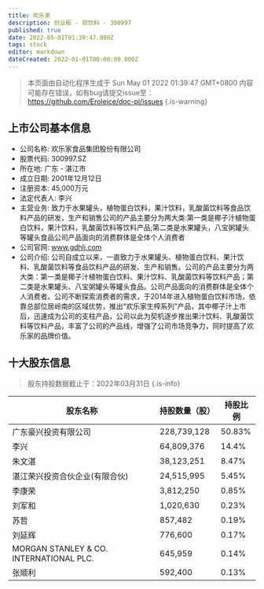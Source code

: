 ```yaml
---
title: 欢乐家
description: 创业板 - 软饮料 - 300997
published: true
date: 2022-05-01T01:39:47.000Z
tags: stock
editor: markdown
dateCreated: 2022-01-01T00:00:00.000Z
---
```


> 本页面由自动化程序生成于 Sun May 01 2022 01:39:47 GMT+0800
> 内容可能存在错误，如有bug请提交issue至：https://github.com/Eroleice/doc-pi/issues
{.is-warning}

## 上市公司基本信息
- 公司名称: 欢乐家食品集团股份有限公司
- 股票代码: 300997.SZ
- 所在地: 广东 - 湛江市
- 成立日期: 2001年12月12日
- 注册资本: 45,000万元
- 法定代表人: 李兴
- 主营业务: 致力于水果罐头，植物蛋白饮料，果汁饮料，乳酸菌饮料等食品饮料产品的研发，生产和销售公司的产品主要分为两大类:第一类是椰子汁植物蛋白饮料，果汁饮料，乳酸菌饮料等饮料产品;第二类是水果罐头，八宝粥罐头等罐头食品公司产品面向的消费群体是全体个人消费者
- 公司官网: www.gdhlj.com
- 公司介绍: 公司自成立以来，一直致力于水果罐头、植物蛋白饮料、果汁饮料、乳酸菌饮料等食品饮料产品的研发、生产和销售。公司的产品主要分为两大类：第一类是椰子汁植物蛋白饮料、果汁饮料、乳酸菌饮料等饮料产品；第二类是水果罐头、八宝粥罐头等罐头食品。公司产品面向的消费群体是全体个人消费者。公司不断探索消费者的需求，于2014年进入植物蛋白饮料市场，依靠总部位居岭南的区域优势，推出“欢乐家生榨系列”产品，其中椰子汁上市后，迅速成为公司的支柱产品，公司以此为契机逐步推出果汁饮料、乳酸菌饮料等饮料产品，丰富了公司的产品线，增强了公司市场竞争力，同时提高了欢乐家的品牌价值。


## 十大股东信息
> 股东持股数据截止于：2022年03月31日
{.is-info}

| 股东名称 | 持股数量（股） | 持股比例 |
| --- | --- | --- |
| 广东豪兴投资有限公司 | 228,739,128 | 50.83% |
| 李兴 | 64,809,376 | 14.4% |
| 朱文湛 | 38,123,251 | 8.47% |
| 湛江荣兴投资合伙企业(有限合伙) | 24,515,995 | 5.45% |
| 李康荣 | 3,812,250 | 0.85% |
| 刘军和 | 1,020,630 | 0.23% |
| 苏哲 | 857,482 | 0.19% |
| 刘延辉 | 776,600 | 0.17% |
| MORGAN STANLEY & CO. INTERNATIONAL PLC. | 645,959 | 0.14% |
| 张顺利 | 592,400 | 0.13% |




